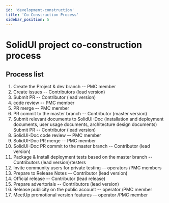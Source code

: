 ```yaml
---
id: 'development-construction'
title: 'Co-Construction Process'
sidebar_position: 5
---
```



# SolidUI project co-construction process


## Process list

1. Create the Project & dev branch -- PMC member
2. Create issues -- Contributors (lead version)
3. Submit PR -- Contributor (lead version)
4. code review -- PMC member
5. PR merge -- PMC member
6. PR commit to the master branch -- Contributor (master version)
7. Submit relevant documents to SolidUI-Doc (installation and deployment documents, user usage documents, architecture design documents) Submit PR -- Contributor (lead version)
8. SolidUI-Doc code review -- PMC member
9. SolidUI-Doc PR merge -- PMC member
10. SolidUI-Doc PR commit to the master branch -- Contributor (lead version)
11. Package & Install deployment tests based on the master branch -- Contributors (lead version)/testers
12. Invite community users for private testing -- operators /PMC members
13. Prepare to Release Notes -- Contributor (lead version)
14. Official release -- Contributor (lead release)
15. Prepare advertorials -- Contributors (lead version)
16. Release publicity on the public account -- operator /PMC member
17. MeetUp promotional version features -- operator /PMC member